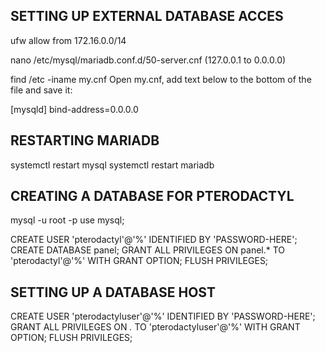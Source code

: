 ## SETTING UP EXTERNAL DATABASE ACCES

ufw allow from 172.16.0.0/14

nano /etc/mysql/mariadb.conf.d/50-server.cnf
(127.0.0.1 to 0.0.0.0)

find /etc -iname my.cnf
Open my.cnf, add text below to the bottom of the file and save it:

[mysqld]
bind-address=0.0.0.0

## RESTARTING MARIADB

systemctl restart mysql
systemctl restart mariadb



## CREATING A DATABASE FOR PTERODACTYL

mysql -u root -p
use mysql;

CREATE USER 'pterodactyl'@'%' IDENTIFIED BY 'PASSWORD-HERE';
CREATE DATABASE panel;
GRANT ALL PRIVILEGES ON panel.* TO 'pterodactyl'@'%' WITH GRANT OPTION;
FLUSH PRIVILEGES;


## SETTING UP A DATABASE HOST

CREATE USER 'pterodactyluser'@'%' IDENTIFIED BY 'PASSWORD-HERE';
GRANT ALL PRIVILEGES ON *.* TO 'pterodactyluser'@'%' WITH GRANT OPTION;
FLUSH PRIVILEGES;
